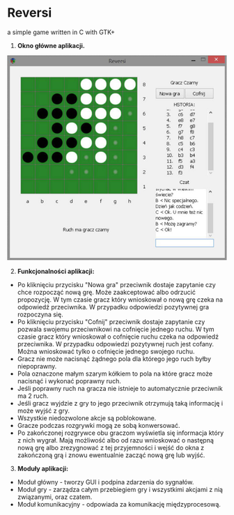 # Reversi
a simple game written in C with GTK+



1.  **Okno główne aplikacji.**
  
  ![alt tag](https://github.com/dingorth/Reversi/blob/master/reversi_obrazek.jpg)

2. **Funkcjonalności aplikacji:**

- Po kliknięciu przycisku "Nowa gra" przeciwnik dostaje zapytanie czy chce rozpocząć nową grę. Może zaakceptować albo odrzucić propozycję. W tym czasie gracz który wnioskował o nową grę czeka na odpowiedź przeciwnika. W przypadku odpowiedzi pozytywnej gra rozpoczyna się.
- Po kliknięciu przycisku "Cofnij" przeciwnik dostaje zapytanie czy pozwala swojemu przeciwnikowi na cofnięcie jednego ruchu. W tym czasie gracz który wnioskował o cofnięcie ruchu czeka na odpowiedź przeciwnika. W przypadku odpowiedzi pozytywnej ruch jest cofany. Można wnioskować tylko o cofnięcie jednego swojego ruchu.
- Gracz nie może nacisnąć żądnego pola dla którego jego ruch byłby niepoprawny.
- Pola oznaczone małym szarym kółkiem to pola na które gracz może nacisnąć i wykonać poprawny ruch.
- Jeśli poprawny ruch na gracza nie istnieje to automatycznie przeciwnik ma 2 ruch.
- Jeśli gracz wyjdzie z gry to jego przeciwnik otrzymują taką informację i może wyjść z gry.
- Wszystkie niedozwolone akcje są poblokowane.
- Gracze podczas rozgrywki mogą ze sobą konwersować.
- Po zakończonej rozgrywce obu graczom wyświetla się informacja który z nich wygrał. Mają możliwość albo od razu wnioskować o następną nową grę albo zrezygnować z tej przyjemności i wejść do okna z zakończoną grą i znowu ewentualnie zacząć nową grę lub wyjść.

3. **Moduły aplikacji:**

- Moduł główny - tworzy GUI i podpina zdarzenia do sygnałów.
- Moduł gry - zarządza całym przebiegiem gry i wszystkimi akcjami z nią związanymi, oraz czatem.
- Moduł  komunikacyjny - odpowiada za komunikację międzyprocesową.
